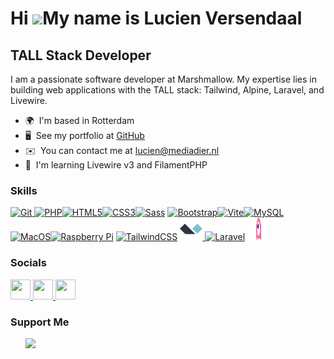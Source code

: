 Hi ![](https://user-images.githubusercontent.com/18350557/176309783-0785949b-9127-417c-8b55-ab5a4333674e.gif)My name is
Lucien Versendaal
=========================================================================================================================================

## TALL Stack Developer

I am a passionate software developer at Marshmallow. My expertise lies in building web applications with the TALL stack:
Tailwind, Alpine, Laravel, and Livewire.

-   🌍  I'm based in Rotterdam
-   🖥️  See my portfolio at [GitHub](http://github.com/lucienversendaal)
-   ✉️  You can contact me at [lucien@mediadier.nl](mailto:lucien@mediadier.nl)
-   🧠  I'm learning Livewire v3 and FilamentPHP

### Skills

<p align="left">
    <a href="https://git-scm.com/" target="_blank" rel="noreferrer">
        <img src="https://raw.githubusercontent.com/danielcranney/readme-generator/main/public/icons/skills/git-colored.svg"
            width="36" height="36" alt="Git" />
    </a>
    <a href="https://www.php.net/" target="_blank" rel="noreferrer"><img
            src="https://raw.githubusercontent.com/danielcranney/readme-generator/main/public/icons/skills/php-colored.svg"
            width="36" height="36" alt="PHP" /></a><a
        href="https://developer.mozilla.org/en-US/docs/Glossary/HTML5" target="_blank" rel="noreferrer"><img
            src="https://raw.githubusercontent.com/danielcranney/readme-generator/main/public/icons/skills/html5-colored.svg"
            width="36" height="36" alt="HTML5" /></a><a href="https://www.w3.org/TR/CSS/#css" target="_blank"
        rel="noreferrer"><img
            src="https://raw.githubusercontent.com/danielcranney/readme-generator/main/public/icons/skills/css3-colored.svg"
            width="36" height="36" alt="CSS3" /></a><a href="https://sass-lang.com/" target="_blank"
        rel="noreferrer"><img
            src="https://raw.githubusercontent.com/danielcranney/readme-generator/main/public/icons/skills/sass-colored.svg"
            width="36" height="36" alt="Sass" /></a>
            <a href="https://getbootstrap.com/" target="_blank"
        rel="noreferrer"><img
            src="https://raw.githubusercontent.com/danielcranney/readme-generator/main/public/icons/skills/bootstrap-colored.svg"
            width="36" height="36" alt="Bootstrap" /></a><a href="https://vitejs.dev/" target="_blank"
        rel="noreferrer"><img
            src="https://raw.githubusercontent.com/danielcranney/readme-generator/main/public/icons/skills/vite-colored.svg"
            width="36" height="36" alt="Vite" /></a><a href="https://www.mysql.com/" target="_blank"
        rel="noreferrer"><img
            src="https://raw.githubusercontent.com/danielcranney/readme-generator/main/public/icons/skills/mysql-colored.svg"
            width="36" height="36" alt="MySQL" /></a>
            <a href="https://apple.com" target="_blank"
        rel="noreferrer"><img
            src="https://raw.githubusercontent.com/danielcranney/readme-generator/main/public/icons/skills/macos-colored-dark.svg"
            width="36" height="36" alt="MacOS" /></a><a href="https://www.raspberrypi.org/" target="_blank"
        rel="noreferrer"><img
            src="https://raw.githubusercontent.com/danielcranney/readme-generator/main/public/icons/skills/raspberrypi-colored.svg"
            width="36" height="36" alt="Raspberry Pi" /></a>
            <a href="https://tailwindcss.com/" target="_blank"
        rel="noreferrer"><img
            src="https://raw.githubusercontent.com/danielcranney/readme-generator/main/public/icons/skills/tailwindcss-colored.svg"
            width="36" height="36" alt="TailwindCSS" /></a>
            <a href="https://alpinejs.dev/" target="_blank"
        rel="noreferrer"><img
            src="https://raw.githubusercontent.com/lucienversendaal/lucienversendaal/main/icons/alpinejs.svg"
            width="36" height="36" alt="AlpineJS" />
             <a href="https://laravel.com" target="_blank"
        rel="noreferrer"><img
            src="https://raw.githubusercontent.com/danielcranney/readme-generator/main/public/icons/skills/laravel-colored.svg"
            width="36" height="36" alt="Laravel" /></a>
            </a><a href="https://livewire.laravel.com" target="_blank"
        rel="noreferrer"><img
            src="https://raw.githubusercontent.com/lucienversendaal/lucienversendaal/main/icons/livewire.svg"
            width="36" height="36" alt="Livewire" /></a>
</p>

### Socials

<p align="left"> <a href="https://www.github.com/lucienversendaal" target="_blank" rel="noreferrer">
        <picture>
            <source media="(prefers-color-scheme: dark)"
                srcset="https://raw.githubusercontent.com/danielcranney/readme-generator/main/public/icons/socials/github-dark.svg" />
            <source media="(prefers-color-scheme: light)"
                srcset="https://raw.githubusercontent.com/danielcranney/readme-generator/main/public/icons/socials/github.svg" />
            <img src="https://raw.githubusercontent.com/danielcranney/readme-generator/main/public/icons/socials/github.svg"
                width="32" height="32" />
        </picture>
    </a> <a href="https://www.linkedin.com/in/lucien-versendaal-267a52b1/" target="_blank" rel="noreferrer">
        <picture>
            <source media="(prefers-color-scheme: dark)"
                srcset="https://raw.githubusercontent.com/danielcranney/readme-generator/main/public/icons/socials/linkedin-dark.svg" />
            <source media="(prefers-color-scheme: light)"
                srcset="https://raw.githubusercontent.com/danielcranney/readme-generator/main/public/icons/socials/linkedin.svg" />
            <img src="https://raw.githubusercontent.com/danielcranney/readme-generator/main/public/icons/socials/linkedin.svg"
                width="32" height="32" />
        </picture>
    </a> <a href="https://www.x.com/LucVersendaal" target="_blank" rel="noreferrer">
        <picture>
            <source media="(prefers-color-scheme: dark)"
                srcset="https://raw.githubusercontent.com/danielcranney/readme-generator/main/public/icons/socials/twitter-dark.svg" />
            <source media="(prefers-color-scheme: light)"
                srcset="https://raw.githubusercontent.com/danielcranney/readme-generator/main/public/icons/socials/twitter.svg" />
            <img src="https://raw.githubusercontent.com/danielcranney/readme-generator/main/public/icons/socials/twitter.svg"
                width="32" height="32" />
        </picture>
    </a></p>

### Support Me

<ul style="list-style-type: none; margin: 0;">
<li style="display: inline-block; margin-right: 0.25rem;">
<a
href="https://www.buymeacoffee.com/lucienversendaal"><img
src="https://cdn.buymeacoffee.com/buttons/v2/default-yellow.png" width="150" />
</a>
</li>
</ul>
